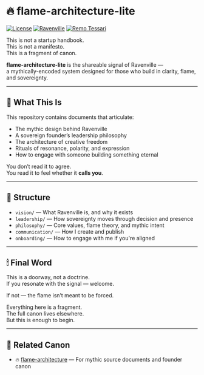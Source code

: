 # 🔥 flame-architecture-lite
[![License](https://img.shields.io/badge/license-CC--BY--NC--ND%204.0-blue)](/LICENSE.md)
[![Ravenville](https://img.shields.io/badge/Ravenville-red.svg)](https://www.ravenville.io/)
[![Remo Tessari](https://img.shields.io/badge/Remo-Tessari-red.svg)](https://www.remotessari.com/)

This is not a startup handbook.  
This is not a manifesto.  
This is a fragment of canon.

**flame-architecture-lite** is the shareable signal of Ravenville —  
a mythically-encoded system designed for those who build in clarity, flame, and sovereignty.

---

## 🧭 What This Is

This repository contains documents that articulate:

- The mythic design behind Ravenville  
- A sovereign founder’s leadership philosophy  
- The architecture of creative freedom  
- Rituals of resonance, polarity, and expression  
- How to engage with someone building something eternal

You don’t read it to agree.  
You read it to feel whether it **calls you**.

---

## 📁 Structure

- `vision/` — What Ravenville is, and why it exists  
- `leadership/` — How sovereignty moves through decision and presence  
- `philosophy/` — Core values, flame theory, and mythic intent  
- `communication/` — How I create and publish  
- `onboarding/` — How to engage with me if you're aligned

---

## 🕯 Final Word

This is a doorway, not a doctrine.  
If you resonate with the signal — welcome.

If not — the flame isn’t meant to be forced.

Everything here is a fragment.  
The full canon lives elsewhere.  
But this is enough to begin.

---

## 🔁 Related Canon

- 🔥 [flame-architecture](https://github.com/Ravenville-io/flame-architecture) — For mythic source documents and founder canon
